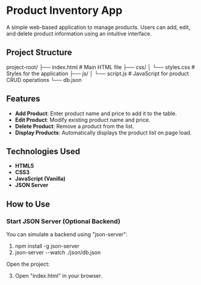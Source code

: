 # Product Inventory App

A simple web-based application to manage products. Users can add, edit, and delete product information using an intuitive interface.

## Project Structure

project-root/
├── index.html # Main HTML file
├── css/
│ └── styles.css # Styles for the application
├── js/
│ └── script.js # JavaScript for product CRUD operations
└── db.json

## Features

- **Add Product**: Enter product name and price to add it to the table.
- **Edit Product**: Modify existing product name and price.
- **Delete Product**: Remove a product from the list.
- **Display Products**: Automatically displays the product list on page load.

## Technologies Used

- **HTML5**  
- **CSS3**  
- **JavaScript (Vanilla)**  
- **JSON Server**

## How to Use

### Start JSON Server (Optional Backend)

You can simulate a backend using "json-server":

1. npm install -g json-server
2. json-server --watch ./json/db.json

Open the project:

3. Open "index.html" in your browser.